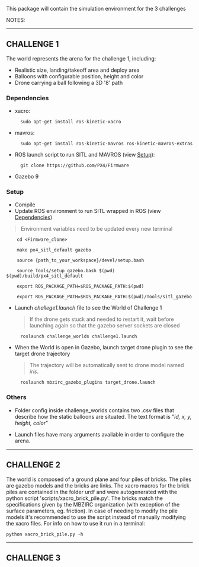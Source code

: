 This package will contain the simulation environment for the 3 challenges

NOTES:

-----------
## **CHALLENGE 1**

The world represents the arena for the challenge 1, including:
- Realistic size, landing/takeoff area and deploy area
- Balloons with configurable position, height and color
- Drone carrying a ball following a 3D '8' path

### **Dependencies**
* xacro:

        sudo apt-get install ros-kinetic-xacro

* mavros:

        sudo apt-get install ros-kinetic-mavros ros-kinetic-mavros-extras

* ROS launch script to run SITL and MAVROS (view [Setup](#Setup)): 

        git clone https://github.com/PX4/Firmware

* Gazebo 9

### **Setup**

* Compile
* Update ROS environment to run SITL wrapped in ROS (view [Dependencies](#Dependencies))

> Environment variables need to be updated every new terminal

        cd <Firmware_clone>

        make px4_sitl_default gazebo 

        source {path_to_your_workspace}/devel/setup.bash

        source Tools/setup_gazebo.bash $(pwd) $(pwd)/build/px4_sitl_default

        export ROS_PACKAGE_PATH=$ROS_PACKAGE_PATH:$(pwd)

        export ROS_PACKAGE_PATH=$ROS_PACKAGE_PATH:$(pwd)/Tools/sitl_gazebo

* Launch *challege1.launch* file to see the World of Challenge 1 
    > If the drone gets stuck and needed to restart it, wait before launching again so that the gazebo server sockets are closed 

        roslaunch challenge_worlds challenge1.launch

* When the World is open in Gazebo, launch target drone plugin to see the target drone trajectory
    > The trajectory will be automatically sent to drone model named _iris_. 

        roslaunch mbzirc_gazebo_plugins target_drone.launch

### **Others**

* Folder config inside challenge_worlds contains two .csv files that describe how the static balloons are situated. The text format is "*id, x, y, height, color*"

* Launch files have many arguments available in order to configure the arena.

-----------
## **CHALLENGE 2**


The world is composed of a ground plane and four piles of bricks. The piles are gazebo models and the bricks are links. The xacro macros for the brick piles are contained in the folder urdf and were autogenerated with the python script 'scripts/xacro_brick_pile.py'. The bricks match the specifications given by the MBZIRC organization (with exception of the surface parameters, eg. friction). In case of needing to modify the pile models it's recommended to use the script instead of manually modifying the xacro files. For info on how to use it run in a terminal:

	python xacro_brick_pile.py -h


-----------
## **CHALLENGE 3**	
